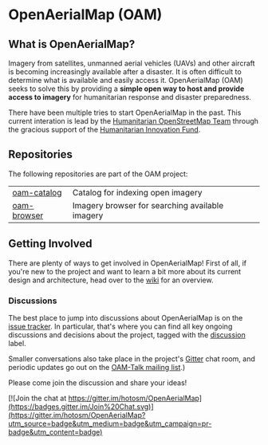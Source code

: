 OpenAerialMap (OAM)
===

## What is OpenAerialMap?
Imagery from satellites, unmanned aerial vehicles (UAVs) and other aircraft is becoming increasingly available after a disaster. It is often difficult to determine what is available and easily access it. OpenAerialMap (OAM) seeks to solve this by providing a **simple open way to host and provide access to imagery** for humanitarian response and disaster preparedness.

There have been multiple tries to start OpenAerialMap in the past. This current interation is lead by the [Humanitarian OpenStreetMap Team](http://hot.openstreetmap.org) through the gracious support of the [Humanitarian Innovation Fund](http://www.humanitarianinnovation.org/large-project/OpenAerialMap).

## Repositories 

The following repositories are part of the OAM project:

| | |
| --- | --- |
| [oam-catalog](https://github.com/hotosm/oam-catalog) | Catalog for indexing open imagery | 
| [oam-browser](https://github.com/hotosm/oam-browser) | Imagery browser for searching available imagery |

## Getting Involved

There are plenty of ways to get involved in OpenAerialMap! First of all, if
you're new to the project and want to learn a bit more about its current
design and architecture, head over to the
[wiki](https://github.com/hotosm/OpenAerialMap/wiki) for an overview.

### Discussions

The best place to jump into discussions about OpenAerialMap is on the [issue
tracker](https://github.com/hotosm/OpenAerialMap/issues).  In particular, that's
where you can find all key ongoing discussions and decisions about the project,
tagged with the
[discussion](https://github.com/hotosm/OpenAerialMap/labels/discussion) label.

Smaller conversations also take place in the project's
[Gitter](https://gitter.im/hotosm/OpenAerialMap?) chat room, and periodic
updates go out on the [OAM-Talk mailing
list](https://groups.google.com/a/hotosm.org/forum/#!forum/openaerialmap).)

Please come join the discussion and share your ideas!

[![Join the chat at https://gitter.im/hotosm/OpenAerialMap](https://badges.gitter.im/Join%20Chat.svg)](https://gitter.im/hotosm/OpenAerialMap?utm_source=badge&utm_medium=badge&utm_campaign=pr-badge&utm_content=badge)  
